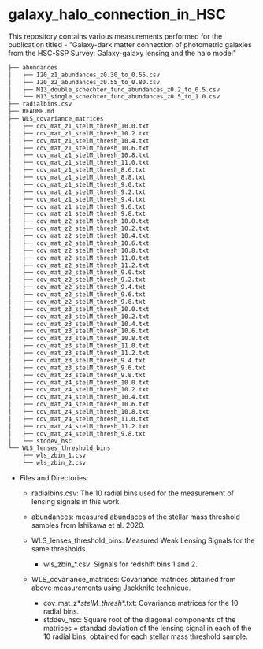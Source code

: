 # galaxy_halo_connection_in_HSC
This repository contains various measurements performed for the publication titled - "Galaxy-dark matter connection of photometric galaxies from the HSC-SSP Survey: Galaxy-galaxy lensing and the halo model"

```bash
├── abundances
│   ├── I20_z1_abundances_z0.30_to_0.55.csv
│   ├── I20_z2_abundances_z0.55_to_0.80.csv
│   ├── M13_double_schechter_func_abundances_z0.2_to_0.5.csv
│   └── M13_single_schechter_func_abundances_z0.5_to_1.0.csv
├── radialbins.csv
├── README.md
├── WLS_covariance_matrices
│   ├── cov_mat_z1_stelM_thresh_10.0.txt
│   ├── cov_mat_z1_stelM_thresh_10.2.txt
│   ├── cov_mat_z1_stelM_thresh_10.4.txt
│   ├── cov_mat_z1_stelM_thresh_10.6.txt
│   ├── cov_mat_z1_stelM_thresh_10.8.txt
│   ├── cov_mat_z1_stelM_thresh_11.0.txt
│   ├── cov_mat_z1_stelM_thresh_8.6.txt
│   ├── cov_mat_z1_stelM_thresh_8.8.txt
│   ├── cov_mat_z1_stelM_thresh_9.0.txt
│   ├── cov_mat_z1_stelM_thresh_9.2.txt
│   ├── cov_mat_z1_stelM_thresh_9.4.txt
│   ├── cov_mat_z1_stelM_thresh_9.6.txt
│   ├── cov_mat_z1_stelM_thresh_9.8.txt
│   ├── cov_mat_z2_stelM_thresh_10.0.txt
│   ├── cov_mat_z2_stelM_thresh_10.2.txt
│   ├── cov_mat_z2_stelM_thresh_10.4.txt
│   ├── cov_mat_z2_stelM_thresh_10.6.txt
│   ├── cov_mat_z2_stelM_thresh_10.8.txt
│   ├── cov_mat_z2_stelM_thresh_11.0.txt
│   ├── cov_mat_z2_stelM_thresh_11.2.txt
│   ├── cov_mat_z2_stelM_thresh_9.0.txt
│   ├── cov_mat_z2_stelM_thresh_9.2.txt
│   ├── cov_mat_z2_stelM_thresh_9.4.txt
│   ├── cov_mat_z2_stelM_thresh_9.6.txt
│   ├── cov_mat_z2_stelM_thresh_9.8.txt
│   ├── cov_mat_z3_stelM_thresh_10.0.txt
│   ├── cov_mat_z3_stelM_thresh_10.2.txt
│   ├── cov_mat_z3_stelM_thresh_10.4.txt
│   ├── cov_mat_z3_stelM_thresh_10.6.txt
│   ├── cov_mat_z3_stelM_thresh_10.8.txt
│   ├── cov_mat_z3_stelM_thresh_11.0.txt
│   ├── cov_mat_z3_stelM_thresh_11.2.txt
│   ├── cov_mat_z3_stelM_thresh_9.4.txt
│   ├── cov_mat_z3_stelM_thresh_9.6.txt
│   ├── cov_mat_z3_stelM_thresh_9.8.txt
│   ├── cov_mat_z4_stelM_thresh_10.0.txt
│   ├── cov_mat_z4_stelM_thresh_10.2.txt
│   ├── cov_mat_z4_stelM_thresh_10.4.txt
│   ├── cov_mat_z4_stelM_thresh_10.6.txt
│   ├── cov_mat_z4_stelM_thresh_10.8.txt
│   ├── cov_mat_z4_stelM_thresh_11.0.txt
│   ├── cov_mat_z4_stelM_thresh_11.2.txt
│   ├── cov_mat_z4_stelM_thresh_9.8.txt
│   └── stddev_hsc
└── WLS_lenses_threshold_bins
    ├── wls_zbin_1.csv
    └── wls_zbin_2.csv
```

* Files and Directories:

	* radialbins.csv: The 10 radial bins used for the measurement of lensing signals in this work.
 
	* abundances: measured abundaces of the stellar mass threshold samples from Ishikawa et al. 2020.
 
	* WLS_lenses_threshold_bins: Measured Weak Lensing Signals for the same thresholds.
		* wls_zbin_\*.csv: Signals for redshift bins 1 and 2.
 
	* WLS_covariance_matrices: Covariance matrices obtained from above measurements using Jackknife technique.
		* cov_mat_z*_stelM_thresh_\*.txt: Covariance matrices for the 10 radial bins.
		* stddev_hsc: Square root of the diagonal components of the matrices = standad deviation of the lensing signal in each of the 10 radial bins, obtained for each stellar mass threshold sample.

